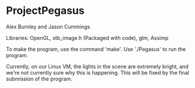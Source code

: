 # ProjectPegasus

Alex Burnley and Jason Cummings

Libraries: OpenGL, stb_image.h (Packaged with code), glm, Assimp


To make the program, use the command 'make'. Use './Pegasus' to run the program.

Currently, on our Linux VM, the lights in the scene are extremely bright, and we're not currently sure why this is happening. This will be fixed by the final submission of the program. 

